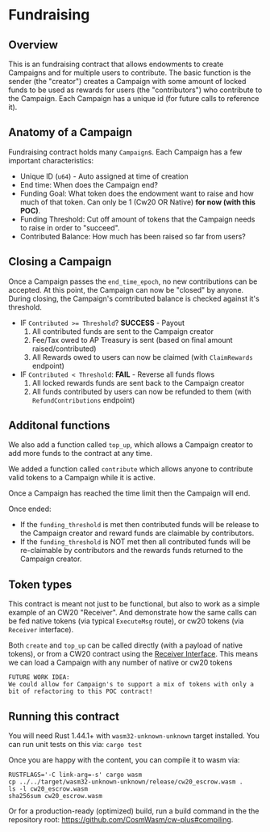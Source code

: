 # Fundraising

## Overview 
This is an fundraising contract that allows endowments to create Campaigns and for multiple users to contribute. The basic function is the sender (the "creator") creates a Campaign with some amount of locked funds to be used as rewards for users (the "contributors") who contribute to the Campaign. Each Campaign has a unique id (for future calls to reference it).

## Anatomy of a Campaign
Fundraising contract holds many `Campaign`s. Each Campaign has a few important characteristics: 
- Unique ID (`u64`) - Auto assigned at time of creation
- End time: When does the Campaign end?
- Funding Goal: What token does the endowment want to raise and how much of that token. Can only be 1 (Cw20 OR Native) __for now (with this POC)__.
- Funding Threshold: Cut off amount of tokens that the Campaign needs to raise in order to "succeed". 
- Contributed Balance: How much has been raised so far from users?

## Closing a Campaign
Once a Campaign passes the `end_time_epoch`, no new contributions can be accepted. At this point, the Campaign can now be "closed" by anyone. 
During closing, the Campaign's comtributed balance is checked against it's threshold.
- IF `Contributed >= Threshold`? **SUCCESS** - Payout
    1. All contributed funds are sent to the Campaign creator
    2. Fee/Tax owed to AP Treasury is sent (based on final amount raised/contributed)
    3. All Rewards owed to users can now be claimed (with `ClaimRewards` endpoint)
- IF `Contributed < Threshold`: **FAIL** - Reverse all funds flows
    1. All locked rewards funds are sent back to the Campaign creator
    2. All funds contributed by users can now be refunded to them (with `RefundContributions` endpoint)

## Additonal functions
We also add a function called `top_up`, which allows a Campaign creator to add more
funds to the contract at any time.

We added a function called `contribute` which allows anyone to contribute valid tokens to 
a Campaign while it is active.

Once a Campaign has reached the time limit then the Campaign will end.

Once ended: 
- If the `funding_threshold` is met then contributed funds will be release to the Campaign creator and reward funds are claimable by contributors.
- If the `funding_threshold` is NOT met then all contributed funds will be re-claimable by contributors and the rewards funds returned to the Campaign creator.
 

## Token types
This contract is meant not just to be functional, but also to work as a simple
example of an CW20 "Receiver". And demonstrate how the same calls can be fed
native tokens (via typical `ExecuteMsg` route), or cw20 tokens (via `Receiver` interface).

Both `create` and `top_up` can be called directly (with a payload of native tokens),
or from a CW20 contract using the [Receiver Interface](../../packages/cw20/README.md#receiver).
This means we can load a Campaign with any number of native or cw20 tokens 

```
FUTURE WORK IDEA: 
We could allow for Campaign's to support a mix of tokens with only a bit of refactoring to this POC contract!
```

## Running this contract
You will need Rust 1.44.1+ with `wasm32-unknown-unknown` target installed.
You can run unit tests on this via: 
`cargo test`

Once you are happy with the content, you can compile it to wasm via:
```
RUSTFLAGS='-C link-arg=-s' cargo wasm
cp ../../target/wasm32-unknown-unknown/release/cw20_escrow.wasm .
ls -l cw20_escrow.wasm
sha256sum cw20_escrow.wasm
```

Or for a production-ready (optimized) build, run a build command in the
the repository root: https://github.com/CosmWasm/cw-plus#compiling.
